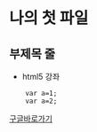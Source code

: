 나의 첫 파일
===============================

부제목 줄
-------------------------------


* html5 강좌

``````````
	var a=1;
	var a=2;

``````````

[구글바로가기](http://google.com)
